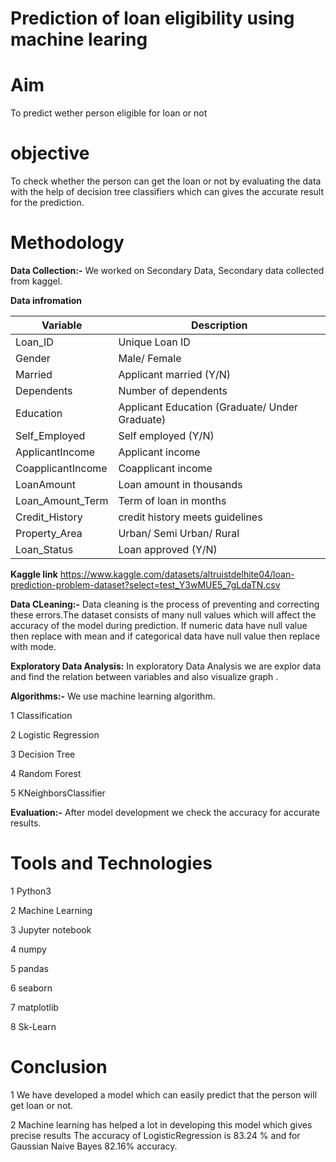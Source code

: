 # Prediction of loan eligibility using machine learing
# Aim
To predict wether person eligible  for loan or not
# objective
To check whether the person can get the loan or not by evaluating the data with the help of decision tree classifiers which can gives the accurate result for the prediction.
# Methodology
**Data Collection:-** We worked on Secondary Data, Secondary data collected  from kaggel.

**Data infromation**

| Variable | Description |
| --- | --- |
| Loan_ID | Unique Loan ID|
| Gender | Male/ Female |
| Married | Applicant married (Y/N)|
| Dependents |	Number of dependents |
| Education	| Applicant Education (Graduate/ Under Graduate)|
| Self_Employed |	Self employed (Y/N) |
| ApplicantIncome |	Applicant income |
| CoapplicantIncome |	Coapplicant income |
| LoanAmount |	Loan amount in thousands |
| Loan_Amount_Term |	Term of loan in months |
| Credit_History |	credit history meets guidelines |
| Property_Area |	Urban/ Semi Urban/ Rural |
| Loan_Status |	Loan approved (Y/N) |

**Kaggle link** https://www.kaggle.com/datasets/altruistdelhite04/loan-prediction-problem-dataset?select=test_Y3wMUE5_7gLdaTN.csv

**Data CLeaning:-** Data cleaning is the process of preventing and correcting these errors.The dataset consists of many null values which will affect the accuracy of the model during prediction. If numeric  data have null value then replace with mean  and if  categorical data have null value then replace with mode.

**Exploratory Data Analysis:** In exploratory Data Analysis we are explor data and find the relation between variables and  also visualize graph .

**Algorithms:-** We use machine learning algorithm.

1 Classification 

2 Logistic Regression

3 Decision Tree

4 Random Forest

5 KNeighborsClassifier

**Evaluation:-** After model development we check the accuracy for   accurate results.
# Tools and Technologies
1 Python3

2 Machine Learning

3 Jupyter notebook

4 numpy

5 pandas

6 seaborn

7 matplotlib

8 Sk-Learn

# Conclusion

 1 We have developed a model which can easily predict that the person will get loan or not.
 
 2 Machine learning has helped a lot in developing this model which gives precise results
 The accuracy of LogisticRegression is 83.24 % and for Gaussian Naive Bayes 82.16% accuracy.
